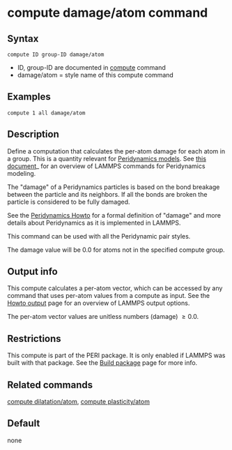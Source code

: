 # compute damage/atom command

## Syntax

``` LAMMPS
compute ID group-ID damage/atom
```

-   ID, group-ID are documented in [compute](compute) command
-   damage/atom = style name of this compute command

## Examples

``` LAMMPS
compute 1 all damage/atom
```

## Description

Define a computation that calculates the per-atom damage for each atom
in a group. This is a quantity relevant for [Peridynamics
models](pair_peri). See [this document](PDF/PDLammps_overview.pdf)\_ for
an overview of LAMMPS commands for Peridynamics modeling.

The \"damage\" of a Peridynamics particles is based on the bond breakage
between the particle and its neighbors. If all the bonds are broken the
particle is considered to be fully damaged.

See the [Peridynamics Howto](Howto_peri) for a formal definition of
\"damage\" and more details about Peridynamics as it is implemented in
LAMMPS.

This command can be used with all the Peridynamic pair styles.

The damage value will be 0.0 for atoms not in the specified compute
group.

## Output info

This compute calculates a per-atom vector, which can be accessed by any
command that uses per-atom values from a compute as input. See the
[Howto output](Howto_output) page for an overview of LAMMPS output
options.

The per-atom vector values are unitless numbers (damage) $\ge 0.0$.

## Restrictions

This compute is part of the PERI package. It is only enabled if LAMMPS
was built with that package. See the [Build package](Build_package) page
for more info.

## Related commands

[compute dilatation/atom](compute_dilatation_atom), [compute
plasticity/atom](compute_plasticity_atom)

## Default

none
